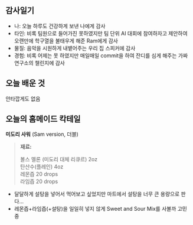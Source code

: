 ## 감사일기

- 나: 오늘 하루도 건강하게 보낸 나에게 감사
- 타인: 비록 팀원으로 들어가진 못하였지만 팀 단위 AI 대회에 참여하자고 제안하여 오랜만에 학구열을 불태우게 해준 Ram에게 감사
- 물질: 음악을 시원하게 내뱉어주는 우리 집 스피커에 감사
- 경험: 비록 어제는 못 하였지만 매일매일 commit을 하여 잔디를 심게 해주는 가짜연구소의 챌린지에 감사

## 오늘 배운 것

안타깝게도 없음

## 오늘의 홈메이드 칵테일

**미도리 사워** (Sam version, 더블)

> **재료:**
> 
> 볼스 멜론 (미도리 대체 리큐르) 2oz  
> 탄산수(플레인) 4oz  
> 레몬즙 20 drops  
> 라임즙 20 drops  

- 달달하게 설탕을 넣어서 먹어보고 싶었지만 마트에서 설탕을 너무 큰 용량으로 판다...
- 레몬즙+라임즙(+설탕)을 일일히 넣지 않게 Sweet and Sour Mix를 사볼까 고민중
